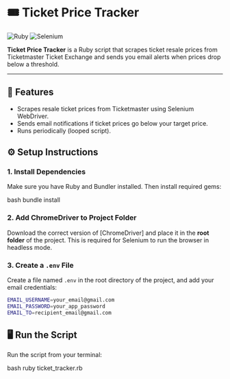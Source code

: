 # 🎟️ Ticket Price Tracker

![Ruby](https://img.shields.io/badge/ruby-%23CC342D.svg?style=for-the-badge&logo=ruby&logoColor=white)
![Selenium](https://img.shields.io/badge/Selenium-%2300A0DC.svg?style=for-the-badge&logo=selenium&logoColor=white)

**Ticket Price Tracker** is a Ruby script that scrapes ticket resale prices from Ticketmaster Ticket Exchange and sends you email alerts when prices drop below a threshold.

---

## 🚀 Features

- Scrapes resale ticket prices from Ticketmaster using Selenium WebDriver.
- Sends email notifications if ticket prices go below your target price.
- Runs periodically (looped script).

## ⚙️ Setup Instructions

### 1. Install Dependencies

Make sure you have Ruby and Bundler installed. Then install required gems:

bash
bundle install

### 2. Add ChromeDriver to Project Folder

Download the correct version of [ChromeDriver] and place it in the **root folder** of the project. This is required for Selenium to run the browser in headless mode.

### 3. Create a `.env` File

Create a file named `.env` in the root directory of the project, and add your email credentials:

```bash
EMAIL_USERNAME=your_email@gmail.com
EMAIL_PASSWORD=your_app_password
EMAIL_TO=recipient_email@gmail.com
```

## 🖥️ Run the Script

Run the script from your terminal:

bash
ruby ticket_tracker.rb

